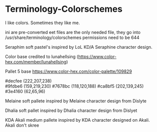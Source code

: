# Terminology-Colorschemes
I like colors. Sometimes they like me.

ini are pre-converted 
eet files are the only needed file, they go into /usr/share/terminology/colorschemes
permissions need to be 644


Seraphim 
soft pastel's inspired by LoL KD/A Seraphine character design.

Color base credited to lunahellsing (https://www.color-hex.com/member/lunahellsing)

Pallet 5 base
https://www.color-hex.com/color-palette/109829

#decfee	(222,207,238)	
#9fdbe6	(159,219,230)
#7678bc	(118,120,188)
#ca8bf5	(202,139,245)
#3e4160	(62,65,96)

Melaine
soft pallete inspired by Melaine character design from Dislyte

Dhalia
soft pallet inspired by Dhalia character design from Dislyet

KDA Akali
medium pallete inspired by KDA character designed on Akali.
Akali don't skree
